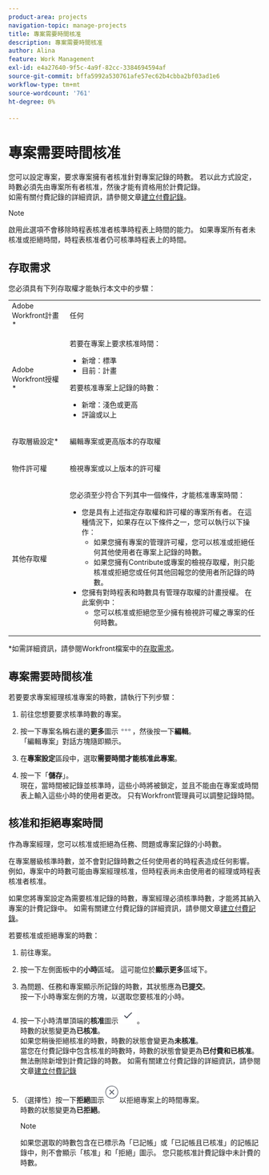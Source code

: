 ```yaml
---
product-area: projects
navigation-topic: manage-projects
title: 專案需要時間核准
description: 專案需要時間核准
author: Alina
feature: Work Management
exl-id: e4a27640-9f5c-4a9f-82cc-3384694594af
source-git-commit: bffa5992a530761afe57ec62b4cbba2bf03ad1e6
workflow-type: tm+mt
source-wordcount: '761'
ht-degree: 0%

---
```


# 專案需要時間核准

<!--audited: 08/2024-->

您可以設定專案，要求專案擁有者核准針對專案記錄的時數。 若以此方式設定，時數必須先由專案所有者核准，然後才能有資格用於計費記錄。\
如需有關付費記錄的詳細資訊，請參閱文章[建立付費記錄](../../../manage-work/projects/project-finances/create-billing-records.md)。

>[!NOTE]
>
>啟用此選項不會移除時程表核准者核準時程表上時間的能力。 如果專案所有者未核准或拒絕時間，時程表核准者仍可核準時程表上的時間。

## 存取需求

您必須具有下列存取權才能執行本文中的步驟：

<table style="table-layout:auto"> 
 <col> 
 <col> 
 <tbody> 
  <tr> 
   <td role="rowheader">Adobe Workfront計畫*</td> 
   <td> <p>任何</p> </td> 
  </tr> 
  <tr> 
   <td role="rowheader">Adobe Workfront授權*</td> 
   <td> <p>若要在專案上要求核准時間：</p>
   <ul><li>新增：標準</li>
   <li>目前：計畫</li></ul>

<p>若要核准專案上記錄的時數：</p>
   <ul><li>新增：淺色或更高</li>
   <li>評論或以上</li>
    </td> 
  </tr> 
  <tr> 
   <td role="rowheader">存取層級設定*</td> 
   <td> <p>編輯專案或更高版本的存取權</p>  </td> 
  </tr> 
  <tr> 
   <td role="rowheader">物件許可權</td> 
   <td> <p>檢視專案或以上版本的許可權</p>
  </tr> 
  <tr> 
   <td role="rowheader">其他存取權</td> 
   <td> <p>您必須至少符合下列其中一個條件，才能核准專案時間：</p> 
    <ul> 
     <li>您是具有上述指定存取權和許可權的專案所有者。 在這種情況下，如果存在以下條件之一，您可以執行以下操作： 
      <ul>
       <li>如果您擁有專案的管理許可權，您可以核准或拒絕任何其他使用者在專案上記錄的時數。</li>
       <li> 如果您擁有Contribute或專案的檢視存取權，則只能核准或拒絕您或任何其他回報您的使用者所記錄的時數。<br></li>
      </ul></li> 
     <li>您擁有對時程表和時數具有管理存取權的計畫授權。 在此案例中：
      <ul>
       <li>您可以核准或拒絕您至少擁有檢視許可權之專案的任何時數。 </li>
      </ul></li> 
    </ul> </td> 
  </tr> 
 </tbody> 
</table>

*如需詳細資訊，請參閱Workfront檔案中的[存取需求](/help/quicksilver/administration-and-setup/add-users/access-levels-and-object-permissions/access-level-requirements-in-documentation.md)。

## 專案需要時間核准

若要要求專案經理核准專案的時數，請執行下列步驟：

1. 前往您想要要求核準時數的專案。
1. 按一下專案名稱右邊的&#x200B;**更多**&#x200B;圖示![](assets/more-icon.png)，然後按一下&#x200B;**編輯**。\
   「編輯專案」對話方塊隨即顯示。

1. 在&#x200B;**專案設定**&#x200B;區段中，選取&#x200B;**需要時間才能核准此專案**。
1. 按一下「**儲存**」。\
   現在，當時間被記錄並核準時，這些小時將被鎖定，並且不能由在專案或時間表上輸入這些小時的使用者更改。 只有Workfront管理員可以調整記錄時間。

## 核准和拒絕專案時間

作為專案經理，您可以核准或拒絕為任務、問題或專案記錄的小時數。

在專案層級核準時數，並不會對記錄時數之任何使用者的時程表造成任何影響。 例如，專案中的時數可能由專案經理核准，但時程表尚未由使用者的經理或時程表核准者核准。

如果您將專案設定為需要核准記錄的時數，專案經理必須核準時數，才能將其納入專案的計費記錄中。 如需有關建立付費記錄的詳細資訊，請參閱文章[建立付費記錄](../../../manage-work/projects/project-finances/create-billing-records.md)。

若要核准或拒絕專案的時數：

1. 前往專案。
1. 按一下左側面板中的&#x200B;**小時**&#x200B;區域。 這可能位於&#x200B;**顯示更多**&#x200B;區域下。

1. 為問題、任務和專案顯示所記錄的時數，其狀態應為&#x200B;**已提交**。\
   按一下小時專案左側的方塊，以選取您要核准的小時。

1. 按一下小時清單頂端的&#x200B;**核准**&#x200B;圖示![](assets/approve-hours-icon.png)。\
   時數的狀態變更為&#x200B;**已核准**。\
   如果您稍後拒絕核准的時數，時數的狀態會變更為&#x200B;**未核准**。\
   當您在付費記錄中包含核准的時數時，時數的狀態會變更為&#x200B;**已付費和已核准**。 無法刪除新增到計費記錄的時數。 如需有關建立付費記錄的詳細資訊，請參閱文章[建立付費記錄](../../../manage-work/projects/project-finances/create-billing-records.md)

1. （選擇性）按一下&#x200B;**拒絕**&#x200B;圖示![](assets/reject-hours-icon.png)以拒絕專案上的時間專案。\
   時數的狀態變更為&#x200B;**已拒絕**。

   >[!NOTE]
   >
   >   如果您選取的時數包含在已標示為「已記帳」或「已記帳且已核准」的記帳記錄中，則不會顯示「核准」和「拒絕」圖示。 您只能核准計費記錄中未計費的時數。

